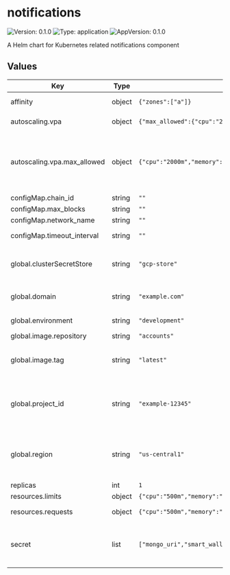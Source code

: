 # notifications

![Version: 0.1.0](https://img.shields.io/badge/Version-0.1.0-informational?style=flat-square) ![Type: application](https://img.shields.io/badge/Type-application-informational?style=flat-square) ![AppVersion: 0.1.0](https://img.shields.io/badge/AppVersion-0.1.0-informational?style=flat-square)

A Helm chart for Kubernetes related notifications component

## Values

| Key | Type | Default | Description |
|-----|------|---------|-------------|
| affinity | object | `{"zones":["a"]}` | Affinity (available region zones) |
| autoscaling.vpa | object | `{"max_allowed":{"cpu":"2000m","memory":"4Gi"}}` | Vertical Pod Autoscaler |
| autoscaling.vpa.max_allowed | object | `{"cpu":"2000m","memory":"4Gi"}` | Vertical Pod Autoscaler - Maximum number of CPU & Memory, minimal number is `resources.requests` values |
| configMap.chain_id | string | `""` | Chain ID |
| configMap.max_blocks | string | `""` | Max blocks |
| configMap.network_name | string | `""` | Network name |
| configMap.timeout_interval | string | `""` | Timeout interval (ms) |
| global.clusterSecretStore | string | `"gcp-store"` | ClusterSecretStore name (should be created before apply) |
| global.domain | string | `"example.com"` | DNS domain (used for `HTTPRoute` resource) |
| global.environment | string | `"development"` | Kubernetes label `environment`` |
| global.image.repository | string | `"accounts"` | Repository ID |
| global.image.tag | string | `"latest"` | Tag; overrides the image tag whose default is the chart appVersion. |
| global.project_id | string | `"example-12345"` | Google Cloud - Project ID (used for `Deployment` resource, `container.image` section) |
| global.region | string | `"us-central1"` | Google Cloud - Region (used for `Deployment` resource, `container.image` section) |
| replicas | int | `1` | Replicas |
| resources.limits | object | `{"cpu":"500m","memory":"1Gi"}` | Resources - Limits |
| resources.requests | object | `{"cpu":"500m","memory":"1Gi"}` | Resources - Requests |
| secret | list | `["mongo_uri","smart_wallets_jwt_secret","rpc_url","full_archive_rpc_url"]` | Secret (external; sensitive information; pulled from Google Cloud, Secret Manager) |

